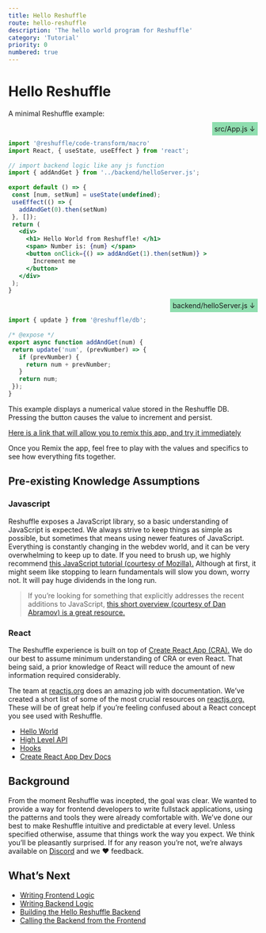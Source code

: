 ```yaml
---
title: Hello Reshuffle
route: hello-reshuffle
description: 'The hello world program for Reshuffle'
category: 'Tutorial'
priority: 0
numbered: true
---
```


# Hello Reshuffle
A minimal Reshuffle example:

<div style="text-align: right;"><span style="padding: 1%; background-color: rgba(35, 191, 98, 0.5)"> src/App.js  ↓</span></div>

```jsx
import '@reshuffle/code-transform/macro'
import React, { useState, useEffect } from 'react';
 
// import backend logic like any js function
import { addAndGet } from '../backend/helloServer.js';
 
export default () => {
 const [num, setNum] = useState(undefined);
 useEffect(() => {
   addAndGet(0).then(setNum)
 }, []);
 return (
   <div>
     <h1> Hello World from Reshuffle! </h1>
     <span> Number is: {num} </span>
     <button onClick={() => addAndGet(1).then(setNum)} >
       Increment me
     </button>
   </div>
 );
}
```

<div style="text-align: right;"><span style="padding: 1%; background-color: rgba(35, 191, 98, 0.5)"> backend/helloServer.js  ↓</span></div>

```jsx
import { update } from '@reshuffle/db';
 
/* @expose */
export async function addAndGet(num) {
 return update('num', (prevNumber) => {
   if (prevNumber) {
     return num + prevNumber;
   }
   return num;
 });
}
```

This example displays a numerical value stored in the Reshuffle DB. Pressing the button causes the value to increment and persist.

[Here is a link that will allow you to remix this app, and try it immediately](https://reshuffle.com/template/counter-hooks)

Once you Remix the app, feel free to play with the values and specifics to see how everything fits together.

## Pre-existing Knowledge Assumptions

### Javascript

Reshuffle exposes a JavaScript library, so a basic understanding of JavaScript is expected. We always strive to keep things as simple as possible, but sometimes that means using newer features of JavaScript. Everything is constantly changing in the webdev world, and it can be very overwhelming to keep up to date. If you need to brush up, we highly recommend [this JavaScript tutorial (courtesy of Mozilla).](https://developer.mozilla.org/en-US/docs/Web/JavaScript/A_re-introduction_to_JavaScript) 
Although at first, it might seem like stopping to learn fundamentals will slow you down, worry not. It will pay huge dividends in the long run.

> If you’re looking for something that explicitly addresses the recent additions to JavaScript, [this short overview (courtesy of Dan Abramov) is a great resource.](https://gist.github.com/gaearon/683e676101005de0add59e8bb345340c)

### React

The Reshuffle experience is built on top of [Create React App (CRA).](https://github.com/facebook/create-react-app) We do our best to assume minimum understanding of CRA or even React. That being said, a prior knowledge of React will reduce the amount of new information required considerably. 

The team at [reactjs.org](http://reactjs.org) does an amazing job with documentation. We’ve created a short list of some of the most crucial resources on [reactjs.org.](http://reactjs.org) These will be of great help if you’re feeling confused about a React concept you see used with Reshuffle.

* [Hello World](https://reactjs.org/docs/hello-world.html)
* [High Level API](https://reactjs.org/docs/react-api.html)
* [Hooks](https://reactjs.org/docs/hooks-intro.html)
* [Create React App Dev Docs](https://create-react-app.dev/docs/documentation-intro)

## Background

From the moment Reshuffle was incepted, the goal was clear. We wanted to provide a way for frontend developers to write fullstack applications, using the patterns and tools they were already comfortable with. We’ve done our best to make Reshuffle intuitive and predictable at every level. Unless specified otherwise, assume that things work the way you expect. We think you’ll be pleasantly surprised. If for any reason you’re not, we’re always available on [Discord](https://discord.gg/M8CC5hy) and we ❤️ feedback.

## What’s Next

* [Writing Frontend Logic](./writing-frontend-logic)
* [Writing Backend Logic](./writing-backend-logic)
* [Building the Hello Reshuffle Backend](./building-the-hello-reshuffle-backend)
* [Calling the Backend from the Frontend](./calling-the-backend-from-the-frontend)
